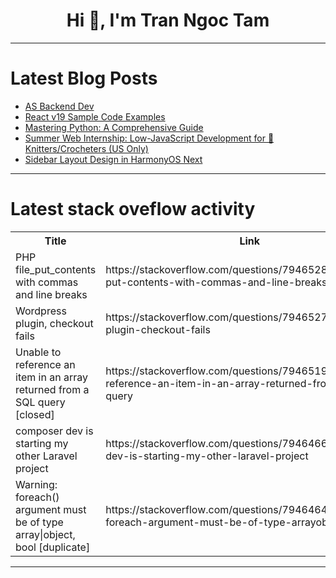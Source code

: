 <h1 align="center">Hi 👋, I'm Tran Ngoc Tam</h1>

---

# Latest Blog Posts 
<!-- BLOG-POST-LIST:START -->
- [AS Backend Dev](https://dev.to/anjali_gurjar_dff81513867/as-backend-dev-kfo)
- [React v19 Sample Code Examples](https://dev.to/vteacher/react-v19-sample-code-examples-27jj)
- [Mastering Python: A Comprehensive Guide](https://dev.to/million_formula_3be3d915d/mastering-python-a-comprehensive-guide-529g)
- [Summer Web Internship: Low-JavaScript Development for 🧶Knitters/Crocheters &lpar;US Only&rpar;](https://dev.to/amigurumi_blhaj/summer-web-internship-low-javascript-development-for-knitterscrocheters-us-only-5504)
- [Sidebar Layout Design in HarmonyOS Next](https://dev.to/xun_wang_6384a403f9817c2/sidebar-layout-design-in-harmonyos-next-1g51)
<!-- BLOG-POST-LIST:END -->

---

# Latest stack oveflow activity
<table>
  <tr><th>Title</th><th>Link</th></tr>
  <!-- STACKOVERFLOW:START --><tr><td>PHP file_put_contents with commas and line breaks</td><td>https://stackoverflow.com/questions/79465284/php-file-put-contents-with-commas-and-line-breaks</td></tr><tr><td>Wordpress plugin, checkout fails</td><td>https://stackoverflow.com/questions/79465276/wordpress-plugin-checkout-fails</td></tr><tr><td>Unable to reference an item in an array returned from a SQL query [closed]</td><td>https://stackoverflow.com/questions/79465192/unable-to-reference-an-item-in-an-array-returned-from-a-sql-query</td></tr><tr><td>composer dev is starting my other Laravel project</td><td>https://stackoverflow.com/questions/79464664/composer-dev-is-starting-my-other-laravel-project</td></tr><tr><td>Warning: foreach&lpar;&rpar; argument must be of type array|object, bool [duplicate]</td><td>https://stackoverflow.com/questions/79464646/warning-foreach-argument-must-be-of-type-arrayobject-bool</td></tr><!-- STACKOVERFLOW:END -->
</table>

---


